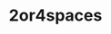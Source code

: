 ---
title: 2or4spaces
github: https://github.com/2or4spaces
mode: dark
transition: 3s
archetype:
  - Little Bit of Everything
---